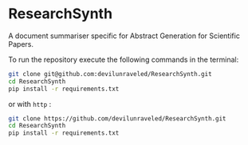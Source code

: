 # ResearchSynth
A document summariser specific for Abstract Generation for Scientific Papers.

To run the repository execute the following commands in the terminal:

```bash
git clone git@github.com:devilunraveled/ResearchSynth.git
cd ResearchSynth
pip install -r requirements.txt
```

or with `http` :


```bash
git clone https://github.com/devilunraveled/ResearchSynth.git
cd ResearchSynth
pip install -r requirements.txt
```
